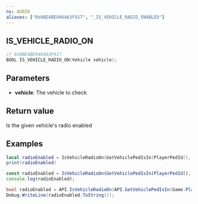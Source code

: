 ```yaml
---
ns: AUDIO
aliases: ["0x0BE4BE946463F917", "_IS_VEHICLE_RADIO_ENABLED"]
---
```

## IS_​VEHICLE_​RADIO_​ON

```c
// 0x0BE4BE946463F917
BOOL IS_​VEHICLE_​RADIO_​ON(Vehicle vehicle);
```


## Parameters
* **vehicle**: The vehicle to check

## Return value
Is the given vehicle's radio enabled

## Examples
```lua
local radioEnabled = IsVehicleRadioOn(GetVehiclePedIsIn(PlayerPedId(), false))
print(radioEnabled)
```
```js
const radioEnabled = IsVehicleRadioOn(GetVehiclePedIsIn(PlayerPedId(), false));
console.log(radioEnabled);
```
```cs
bool radioEnabled = API.IsVehicleRadioOn(API.GetVehiclePedIsIn(Game.PlayerPed.Handle, false));
Debug.WriteLine(radioEnabled.ToString());
```
